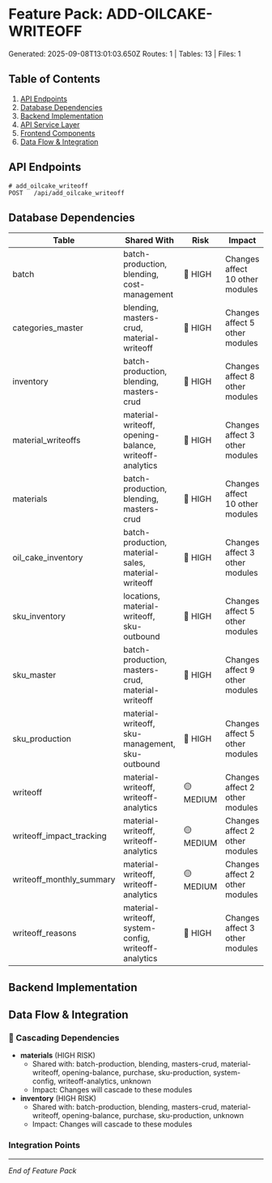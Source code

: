 # Feature Pack: ADD-OILCAKE-WRITEOFF
Generated: 2025-09-08T13:01:03.650Z
Routes: 1 | Tables: 13 | Files: 1

## Table of Contents
1. [API Endpoints](#api-endpoints)
2. [Database Dependencies](#database-dependencies)
3. [Backend Implementation](#backend-implementation)
4. [API Service Layer](#api-service-layer)
5. [Frontend Components](#frontend-components)
6. [Data Flow & Integration](#data-flow--integration)

## API Endpoints
```
# add_oilcake_writeoff
POST   /api/add_oilcake_writeoff
```

## Database Dependencies
| Table | Shared With | Risk | Impact |
|-------|-------------|------|--------|
| batch | batch-production, blending, cost-management | 🔴 HIGH | Changes affect 10 other modules |
| categories_master | blending, masters-crud, material-writeoff | 🔴 HIGH | Changes affect 5 other modules |
| inventory | batch-production, blending, masters-crud | 🔴 HIGH | Changes affect 8 other modules |
| material_writeoffs | material-writeoff, opening-balance, writeoff-analytics | 🔴 HIGH | Changes affect 3 other modules |
| materials | batch-production, blending, masters-crud | 🔴 HIGH | Changes affect 10 other modules |
| oil_cake_inventory | batch-production, material-sales, material-writeoff | 🔴 HIGH | Changes affect 3 other modules |
| sku_inventory | locations, material-writeoff, sku-outbound | 🔴 HIGH | Changes affect 5 other modules |
| sku_master | batch-production, masters-crud, material-writeoff | 🔴 HIGH | Changes affect 9 other modules |
| sku_production | material-writeoff, sku-management, sku-outbound | 🔴 HIGH | Changes affect 5 other modules |
| writeoff | material-writeoff, writeoff-analytics | 🟡 MEDIUM | Changes affect 2 other modules |
| writeoff_impact_tracking | material-writeoff, writeoff-analytics | 🟡 MEDIUM | Changes affect 2 other modules |
| writeoff_monthly_summary | material-writeoff, writeoff-analytics | 🟡 MEDIUM | Changes affect 2 other modules |
| writeoff_reasons | material-writeoff, system-config, writeoff-analytics | 🔴 HIGH | Changes affect 3 other modules |

## Backend Implementation

## Data Flow & Integration
### 🔗 Cascading Dependencies
- **materials** (HIGH RISK)
  - Shared with: batch-production, blending, masters-crud, material-writeoff, opening-balance, purchase, sku-production, system-config, writeoff-analytics, unknown
  - Impact: Changes will cascade to these modules
- **inventory** (HIGH RISK)
  - Shared with: batch-production, blending, masters-crud, material-writeoff, opening-balance, purchase, sku-production, unknown
  - Impact: Changes will cascade to these modules

### Integration Points

---
*End of Feature Pack*